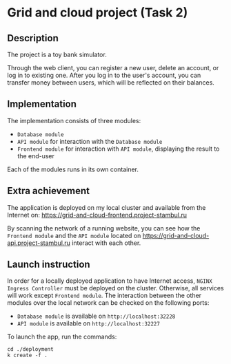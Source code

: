 # Grid and cloud project (Task 2)

## Description

The project is a toy bank simulator.

Through the web client, you can register a new user, delete an account, or log in to existing one. After you log in to the user's account, you can transfer money between users, which will be reflected on their balances.

## Implementation

The implementation consists of three modules:
- `Database module`
- `API module` for interaction with the `Database module`
- `Frontend module` for interaction with `API module`, displaying the result to the end-user

Each of the modules runs in its own container.

## Extra achievement

The application is deployed on my local cluster and available from the Internet on: https://grid-and-cloud-frontend.project-stambul.ru

By scanning the network of a running website, you can see how the `Frontend module` and the `API module` located on https://grid-and-cloud-api.project-stambul.ru interact with each other. 

## Launch instruction

In order for a locally deployed application to have Internet access, `NGINX Ingress Controller` must be deployed on the cluster. Otherwise, all services will work except `Frontend module`. The interaction between the other modules over the local network can be checked on the following ports:

- `Database module` is available on `http://localhost:32228`
- `API module` is available on `http://localhost:32227`

To launch the app, run the commands:

    cd ./deployment
    k create -f .



